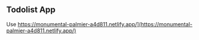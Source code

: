 ## Todolist App
Use https://monumental-palmier-a4d811.netlify.app/](https://monumental-palmier-a4d811.netlify.app/)
